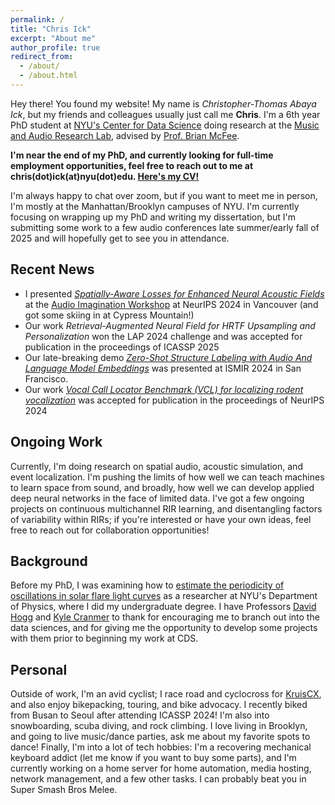 ```yaml
---
permalink: /
title: "Chris Ick"
excerpt: "About me"
author_profile: true
redirect_from: 
  - /about/
  - /about.html
---
```


Hey there! You found my website! My name is *Christopher-Thomas Abaya Ick*, but my friends and colleagues usually just call me **Chris**. I'm a 6th year PhD student at [NYU's Center for Data Science](https://cds.nyu.edu/) doing research at the [Music and Audio Research Lab](https://steinhardt.nyu.edu/marl), advised by [Prof. Brian McFee](https://brianmcfee.net/).

**I'm near the end of my PhD, and currently looking for full-time employment opportunities, feel free to reach out to me at chris(dot)ick(at)nyu(dot)edu. [Here's my CV!](../files/Ick_CV.pdf)**

I'm always happy to chat over zoom, but if you want to meet me in person, I'm mostly at the Manhattan/Brooklyn campuses of NYU.
I'm currently focusing on wrapping up my PhD and writing my dissertation, but I'm submitting some work to a few audio conferences late summer/early fall of 2025 and will hopefully get to see you in attendance. 

## Recent News
  - I presented [_Spatially-Aware Losses for Enhanced Neural Acoustic Fields_](https://openreview.net/forum?id=ZZGZDYfp1e) at the [Audio Imagination Workshop](https://www.audio-imagination.com/) at NeurIPS 2024 in Vancouver (and got some skiing in at Cypress Mountain!)
  - Our work _Retrieval-Augmented Neural Field for HRTF Upsampling and Personalization_ won the LAP 2024 challenge and was accepted for publication in the proceedings of ICASSP 2025
  - Our late-breaking demo [_Zero-Shot Structure Labeling with Audio And Language Model Embeddings_](https://hal.science/hal-04764247/document) was presented at ISMIR 2024 in San Francisco.
  - Our work [_Vocal Call Locator Benchmark (VCL) for localizing rodent vocalization_](https://www.biorxiv.org/content/10.1101/2024.09.20.613758v1) was accepted for publication in the proceedings of NeurIPS 2024

## Ongoing Work
Currently, I'm doing research on spatial audio, acoustic simulation, and event localization.
I'm pushing the limits of how well we can teach machines to learn space from sound, and broadly, how well we can develop applied deep neural networks in the face of limited data.
I've got a few ongoing projects on continuous multichannel RIR learning, and disentangling factors of variability within RIRs; if you're interested or have your own ideas, feel free to reach out for collaboration opportunities!

## Background
Before my PhD, I was examining how to [estimate the periodicity of oscillations in solar flare light curves](https://scholar.google.com/citations?view_op=view_citation&hl=en&user=ykLTvcYAAAAJ&citation_for_view=ykLTvcYAAAAJ:d1gkVwhDpl0C) as a researcher at NYU's Department of Physics, where I did my undergraduate degree.
I have Professors [David Hogg](https://cosmo.nyu.edu/hogg/) and [Kyle Cranmer](https://theoryandpractice.org/) to thank for encouraging me to branch out into the data sciences, and for giving me the opportunity to develop some projects with them prior to beginning my work at CDS.

## Personal
Outside of work, I'm an avid cyclist; I race road and cyclocross for [KruisCX](https://www.kruiscx.com/), and also enjoy bikepacking, touring, and bike advocacy.
I recently biked from Busan to Seoul after attending ICASSP 2024!
I'm also into snowboarding, scuba diving, and rock climbing.
I love living in Brooklyn, and going to live music/dance parties, ask me about my favorite spots to dance!
Finally, I'm into a lot of tech hobbies: I'm a recovering mechanical keyboard addict (let me know if you want to buy some parts), and I'm currently working on a home server for home automation, media hosting, network management, and a few other tasks.
I can probably beat you in Super Smash Bros Melee.
